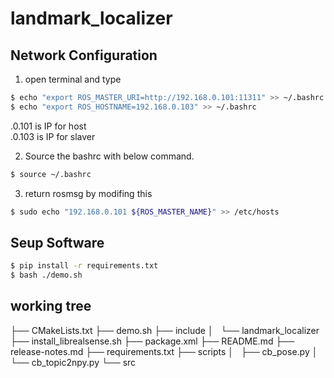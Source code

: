 # landmark_localizer

## Network Configuration
1. open terminal and type
```sh
$ echo "export ROS_MASTER_URI=http://192.168.0.101:11311" >> ~/.bashrc
$ echo "export ROS_HOSTNAME=192.168.0.103" >> ~/.bashrc
```
.0.101 is IP for host  
.0.103 is IP for slaver

2. Source the bashrc with below command.
```sh
$ source ~/.bashrc
```

3. return rosmsg by modifing this
```sh
$ sudo echo "192.168.0.101 ${ROS_MASTER_NAME}" >> /etc/hosts
```

## Seup Software
```sh
$ pip install -r requirements.txt
$ bash ./demo.sh
```

## working tree
├── CMakeLists.txt
├── demo.sh
├── include
│   └── landmark_localizer
├── install_librealsense.sh
├── package.xml
├── README.md
├── release-notes.md
├── requirements.txt
├── scripts
│   ├── cb_pose.py
│   └── cb_topic2npy.py
└── src

